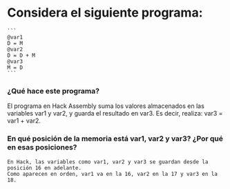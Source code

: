 # Considera el siguiente programa:
    
    ```
    @var1
    D = M
    @var2
    D = D + M
    @var3
    M = D
    ```
    
### ¿Qué hace este programa?
El programa en Hack Assembly suma los valores almacenados en las variables var1 y var2, y guarda el resultado en var3.
Es decir, realiza: var3 = var1 + var2.
### En qué posición de la memoria está var1, var2 y var3? ¿Por qué en esas posiciones?
    En Hack, las variables como var1, var2 y var3 se guardan desde la posición 16 en adelante.
    Como aparecen en orden, var1 va en la 16, var2 en la 17 y var3 en la 18.
    
